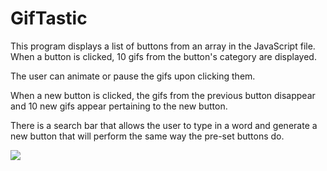 # GifTastic

This program displays a list of buttons from an array in the JavaScript file. When a button is clicked, 10 gifs from the button's category are displayed. 

The user can animate or pause the gifs upon clicking them.

When a new button is clicked, the gifs from the previous button disappear and 10 new gifs appear pertaining to the new button. 

There is a search bar that allows the user to type in a word and generate a new button that will perform the same way the pre-set buttons do. 

![](giftastic.gif)